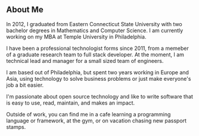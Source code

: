 ## About Me

In 2012, I graduated from Eastern Connecticut State University with two bachelor
degrees in Mathematics and Computer Science. I am currently working on my MBA at Temple University in Philadelphia.

I have been a professional technologist forms since 2011, from a memeber of a graduate research team to full stack developer. At the moment, I am technical lead and manager for a small sized team of engineers.

I am based out of Philadelphia, but spent two years working in Europe and Asia, using technology to solve business problems or just make everyone's job a bit easier.

I'm passionate about open source technology and like to write software that is easy to use, read, maintain, and makes an impact.

Outside of work, you can find me in a cafe learning a programming language or framework, at the gym, or on vacation chasing new passport stamps.
